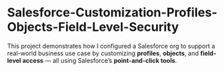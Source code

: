 # Salesforce-Customization-Profiles-Objects-Field-Level-Security
This project demonstrates how I configured a Salesforce org to support a real-world business use case by customizing **profiles**, **objects**, and **field-level access** — all using Salesforce’s **point-and-click tools**.
